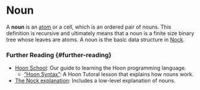 # Noun

A **noun** is an [atom](atom.md) or a cell, which is an ordered pair of nouns. This definition is recursive and ultimately means that a noun is a finite size binary tree whose leaves are atoms. A noun is the basic data structure in [Nock](nock.md).

### Further Reading {#further-reading}

- [Hoon School](../courses/hoon-school): Our guide to learning the Hoon programming language.
  - [“Hoon Syntax”](../courses/hoon-school/B-syntax.md#nouns): A Hoon Tutoral lesson that explains how nouns work.
- [The Nock explanation](../language/nock): Includes a low-level explanation of nouns.
